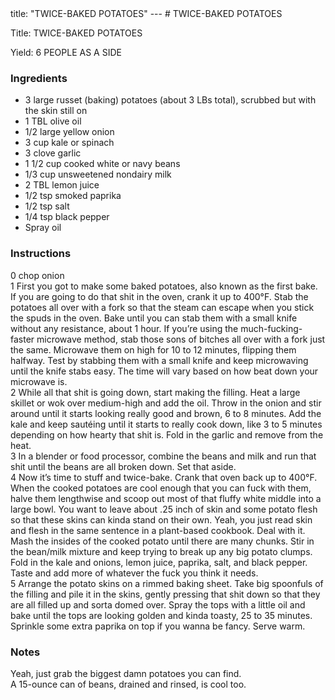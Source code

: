 <!DOCTYPE HTML PUBLIC "-//W3C//DTD HTML 4.0 Transitional//EN">
<html>
  <head>
  title: "TWICE-BAKED POTATOES"
---
# TWICE-BAKED POTATOES<link rel='stylesheet' href='style.css' type='text/css'><meta http-equiv="Content-Style-Stype" content="text/css">
     <meta http-equiv="Content-Type" content="text/html;charset=utf-8">
     </head><body><div class="recipe" itemscope itemtype="http://schema.org/Recipe"><div class='header'><p class="title"><span class="label">Title:</span> <span itemprop="name">TWICE-BAKED POTATOES</span></p>
<p class="yields"><span class="label">Yield:</span> <span itemprop="recipeYield">6 PEOPLE AS A SIDE</span></p>
</div><div class="ing"><h3>Ingredients</h3><ul class="ing"><li class="ing" itemprop="ingredients">3 large russet (baking) potatoes (about 3 LBs total), scrubbed but with the skin still on </li>
<li class="ing" itemprop="ingredients">1 TBL olive oil </li>
<li class="ing" itemprop="ingredients">1/2 large yellow onion </li>
<li class="ing" itemprop="ingredients">3 cup kale or spinach </li>
<li class="ing" itemprop="ingredients">3 clove garlic </li>
<li class="ing" itemprop="ingredients">1 1/2 cup cooked white or navy beans </li>
<li class="ing" itemprop="ingredients">1/3 cup unsweetened nondairy milk </li>
<li class="ing" itemprop="ingredients">2 TBL lemon juice </li>
<li class="ing" itemprop="ingredients">1/2 tsp smoked paprika </li>
<li class="ing" itemprop="ingredients">1/2 tsp salt </li>
<li class="ing" itemprop="ingredients">1/4 tsp black pepper </li>
<li class="ing" itemprop="ingredients">Spray oil </li>
</ul>
</div>
<div class="instructions"><h3 class="Instructions">Instructions</h3><div itemprop="recipeInstructions"><p>0 chop onion<br>1 First you got to make some baked potatoes, also known as the first bake. If you are going to do that shit in the oven, crank it up to 400°F. Stab the potatoes all over with a fork so that the steam can escape when you stick the spuds in the oven. Bake until you can stab them with a small knife without any resistance, about 1 hour. If you’re using the much-fucking-faster microwave method, stab those sons of bitches all over with a fork just the same. Microwave them on high for 10 to 12 minutes, flipping them halfway. Test by stabbing them with a small knife and keep microwaving until the knife stabs easy. The time will vary based on how beat down your microwave is.<br>2 While all that shit is going down, start making the filling. Heat a large skillet or wok over medium-high and add the oil. Throw in the onion and stir around until it starts looking really good and brown, 6 to 8 minutes. Add the kale and keep sautéing until it starts to really cook down, like 3 to 5 minutes depending on how hearty that shit is. Fold in the garlic and remove from the heat.<br>3 In a blender or food processor, combine the beans and milk and run that shit until the beans are all broken down. Set that aside.<br>4 Now it’s time to stuff and twice-bake. Crank that oven back up to 400°F. When the cooked potatoes are cool enough that you can fuck with them, halve them lengthwise and scoop out most of that fluffy white middle into a large bowl. You want to leave about .25 inch of skin and some potato flesh so that these skins can kinda stand on their own. Yeah, you just read skin and flesh in the same sentence in a plant-based cookbook. Deal with it. Mash the insides of the cooked potato until there are many chunks. Stir in the bean/milk mixture and keep trying to break up any big potato clumps. Fold in the kale and onions, lemon juice, paprika, salt, and black pepper. Taste and add more of whatever the fuck you think it needs.<br>5 Arrange the potato skins on a rimmed baking sheet. Take big spoonfuls of the filling and pile it in the skins, gently pressing that shit down so that they are all filled up and sorta domed over. Spray the tops with a little oil and bake until the tops are looking golden and kinda toasty, 25 to 35 minutes. Sprinkle some extra paprika on top if you wanna be fancy. Serve warm.</p></div></div><div class="modifications"><h3 class="Notes">Notes</h3><p>Yeah, just grab the biggest damn potatoes you can find.<br> A 15-ounce can of beans, drained and rinsed, is cool too.</p></div></div>

</body>
</html>